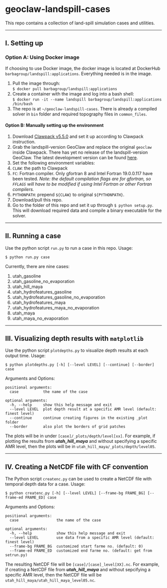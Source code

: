 geoclaw-landspill-cases
==========================

This repo contains a collection of land-spill simulation cases and utilities.

------------------------------------------------------------------------
## I. Setting up


### Option A: Using Docker image

If choosing to use Docker image, the docker image is located at DockerHub
`barbagroup/landspill:applications`. Everything needed is in the image.

1. Pull the image through:  
   `$ docker pull barbagroup/landspill:applications`
2. Create a container with the image and log into a bash shell:  
   `$ docker run -it --name landspill barbagroup/landspill:applications /bin/bash`
3. The repo is at `~/geoclaw-landspill-cases`. There is already a compiled
   solver in `bin` folder and required topography files in `common_files`.

#### Option B: Manually setting up the environment

1. Download [Clawpack v5.5.0](https://github.com/clawpack/clawpack/releases/tag/v5.5.0)
   and set it up according to Clawpack instruction.
2. Grab the landspill-version GeoClaw and replace the original `geoclaw`
   inside Clawpack. There has yet no release of the landspill-version
   GeoClaw. The latest development version can be found
   [here](https://github.com/piyueh/geoclaw).
3. Set the following environment variables:
  1. `CLAW`: the path to Clawpack
  2. `FC`: Fortran compiler. Only gfortran 8 and Intel Fortran 19.0.0.117
     have been tested. *Note: the default compilation flags are for gfortran,
     so `FFLAGS` will have to be modified if using Intel Fortran or other
     Fortran compilers.*
  3. `PYTHONPATH`: prepend `${CLAW}` to original `${PYTHONPATH}`.
4. Download/pull this repo.
5. Go to the folder of this repo and set it up through `$ python setup.py`.
   This will download required data and compile a binary executable for
   the solver.

------------------------------------------------------------------------
## II. Running a case

Use the python script `run.py` to run a case in this repo. Usage:
```
$ python run.py case
```
Currently, there are nine cases:
1. utah_gasoline
2. utah_gasoline_no_evaporation
3. utah_hill_maya
4. utah_hydrofeatures_gasoline
5. utah_hydrofeatures_gasoline_no_evaporation
6. utah_hydrofeatures_maya
7. utah_hydrofeatures_maya_no_evaporation
8. utah_maya
9. utah_maya_no_evaporation

------------------------------------------------------------------------
## III. Visualizing depth results with `matplotlib`

Use the python script `plotdepths.py` to visualize depth results at each
output time. Usage:
```
$ python plotdepths.py [-h] [--level LEVEL] [--continue] [--border] case
```
Arguments and Options:
```
positional arguments:
  case           the name of the case

optional arguments:
  -h, --help     show this help message and exit
  --level LEVEL  plot depth result at a specific AMR level (default: finest level)
  --continue     continue creating figures in the existing _plot folder
  --border       also plot the borders of grid patches
```
The plots will be in under `[case]/_plots/depth/level[xx]`. For example,
if plotting the results from ***utah_hill_maya*** and without specifying a
specific AMR level, then the plots will be in `utah_hill_maya/_plots/depth/level05`.

------------------------------------------------------------------------
## IV. Creating a NetCDF file with CF convention

The Python script `createnc.py` can be used to create a NetCDF file with 
temporal depth data for a case. Usage:
```
$ python createnc.py [-h] [--level LEVEL] [--frame-bg FRAME_BG] [--frame-ed FRAME_ED] case
```
Arguments and Options:
```
positional arguments:
  case                 the name of the case

optional arguments:
  -h, --help           show this help message and exit
  --level LEVEL        use data from a specific AMR level (default: finest level)
  --frame-bg FRAME_BG  customized start farme no. (default: 0)
  --frame-ed FRAME_ED  customized end farme no. (default: get from setrun.py)
```

The resulting NetCDF file will be `[case]/[case]_level[XX].nc`. For example,
if creating a NetCDF file from ***utah_hill_maya*** and without sepcifying
a specific AMR level, then the NetCDF file will be `utah_hill_maya/utah_hill_maya_level05.nc`.

